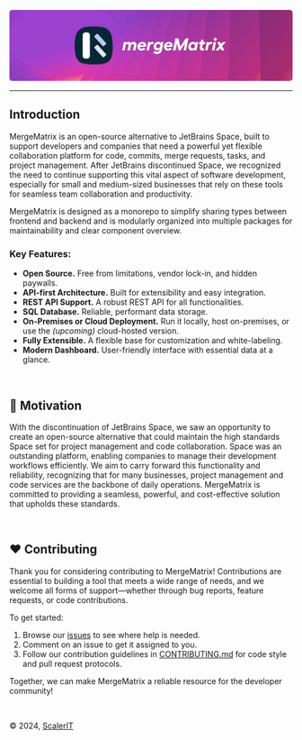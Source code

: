 <p align="center"><img alt="MergeMatrix Logo" src=".github/gh-header.png"></p>

---

## Introduction

MergeMatrix is an open-source alternative to JetBrains Space, built to support developers and companies that need a powerful yet flexible collaboration platform for code, commits, merge requests, tasks, and project management. After JetBrains discontinued Space, we recognized the need to continue supporting this vital aspect of software development, especially for small and medium-sized businesses that rely on these tools for seamless team collaboration and productivity.

MergeMatrix is designed as a monorepo to simplify sharing types between frontend and backend and is modularly organized into multiple packages for maintainability and clear component overview.

### Key Features:

- **Open Source.** Free from limitations, vendor lock-in, and hidden paywalls.
- **API-first Architecture.** Built for extensibility and easy integration.
- **REST API Support.** A robust REST API for all functionalities.
- **SQL Database.** Reliable, performant data storage.
- **On-Premises or Cloud Deployment.** Run it locally, host on-premises, or use the _(upcoming)_ cloud-hosted version.
- **Fully Extensible.** A flexible base for customization and white-labeling.
- **Modern Dashboard.** User-friendly interface with essential data at a glance.

<br />

## 🦖 Motivation

With the discontinuation of JetBrains Space, we saw an opportunity to create an open-source alternative that could maintain the high standards Space set for project management and code collaboration. Space was an outstanding platform, enabling companies to manage their development workflows efficiently. We aim to carry forward this functionality and reliability, recognizing that for many businesses, project management and code services are the backbone of daily operations. MergeMatrix is committed to providing a seamless, powerful, and cost-effective solution that upholds these standards.

<br />

## ❤️ Contributing

Thank you for considering contributing to MergeMatrix! Contributions are essential to building a tool that meets a wide range of needs, and we welcome all forms of support—whether through bug reports, feature requests, or code contributions. 

To get started:

1. Browse our [issues](https://github.com/merge-matrix/mergematrix/issues) to see where help is needed.
2. Comment on an issue to get it assigned to you.
3. Follow our contribution guidelines in [CONTRIBUTING.md](https://github.com/merge-matrix/mergematrix/CONTRIBUTING.md) for code style and pull request protocols.

Together, we can make MergeMatrix a reliable resource for the developer community!

<br />

© 2024, [ScalerIT](https://scalerit.com)